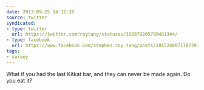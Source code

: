 ```yaml
---
date: 2013-09-25 14:12:25
source: twitter
syndicated:
- type: twitter
  url: https://twitter.com/roytang/statuses/382870205799481344/
- type: facebook
  url: https://www.facebook.com/stephen.roy.tang/posts/10152488717873912
tags:
- survey
---
```


What if you had the last Kitkat bar, and they can never be made again. Do you eat it?